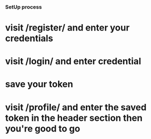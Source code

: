### SetUp process
# visit /register/ and enter your credentials
# visit /login/ and enter credential
# save your token 
# visit /profile/ and enter the saved token in the header section then you're good to go